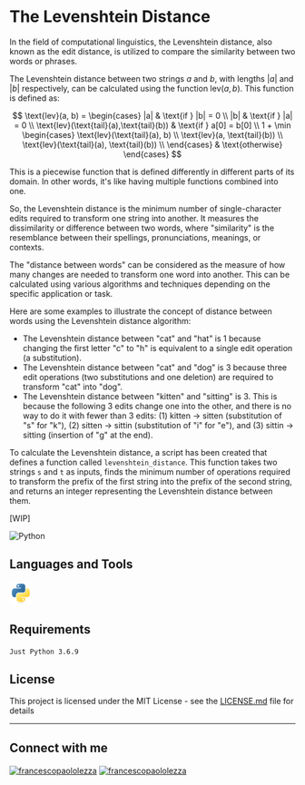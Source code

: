 # The Levenshtein Distance 

In the field of computational linguistics, the Levenshtein distance, also known as the edit distance, is utilized to compare the similarity between two words or phrases.

The Levenshtein distance between two strings $a$ and $b$, with lengths $|a|$ and $|b|$ respectively, can be calculated using the function $\text{lev}(a, b)$. This function is defined as:

$$
\text{lev}(a, b) = 
\begin{cases}
  |a| & \text{if } |b| = 0 \\
  |b| & \text{if } |a| = 0 \\
  \text{lev}(\text{tail}(a),\text{tail}(b)) & \text{if } a[0] = b[0] \\
  1 + \min \begin{cases}
          \text{lev}(\text{tail}(a), b) \\
          \text{lev}(a, \text{tail}(b)) \\
          \text{lev}(\text{tail}(a), \text{tail}(b)) \\
       \end{cases} & \text{otherwise}
\end{cases}
$$

This is a piecewise function that is defined differently in different parts of its domain. In other words, it's like having multiple functions combined into one.

So, the Levenshtein distance is the minimum number of single-character edits required to transform one string into another. It measures the dissimilarity or difference between two words, where "similarity" is the resemblance between their spellings, pronunciations, meanings, or contexts.

The "distance between words" can be considered as the measure of how many changes are needed to transform one word into another. This can be calculated using various algorithms and techniques depending on the specific application or task.

Here are some examples to illustrate the concept of distance between words using the Levenshtein distance algorithm:

- The Levenshtein distance between "cat" and "hat" is 1 because changing the first letter "c" to "h" is equivalent to a single edit operation (a substitution).
- The Levenshtein distance between "cat" and "dog" is 3 because three edit operations (two substitutions and one deletion) are required to transform "cat" into "dog".
- The Levenshtein distance between "kitten" and "sitting" is 3. This is because the following 3 edits change one into the other, and there is no way to do it with fewer than 3 edits: (1) kitten → sitten (substitution of "s" for "k"), (2) sitten → sittin (substitution of "i" for "e"), and (3) sittin → sitting (insertion of "g" at the end).

To calculate the Levenshtein distance, a script has been created that defines a function called `levenshtein_distance`. This function takes two strings `s` and `t` as inputs, finds the minimum number of operations required to transform the prefix of the first string into the prefix of the second string, and returns an integer representing the Levenshtein distance between them.

[WIP]


![Python](https://img.shields.io/badge/python-3670A0?style=for-the-badge&logo=python&logoColor=ffdd54)


## Languages and Tools
<p align="left"> <a href="https://www.python.org" target="_blank" rel="noreferrer"> <img src="https://raw.githubusercontent.com/devicons/devicon/master/icons/python/python-original.svg" alt="python" width="40" height="40"/> </a> </p>

## Requirements
```
Just Python 3.6.9
```
## License

This project is licensed under the MIT License - see the [LICENSE.md](LICENSE.md) file for details

<hr>

## Connect with me
<p align="left">
<a href="https://www.linkedin.com/in/francescopl/" target="blank"><img align="center" src="https://raw.githubusercontent.com/rahuldkjain/github-profile-readme-generator/master/src/images/icons/Social/linked-in-alt.svg" alt="francescopaololezza" height="20" width="30" /></a>
<a href="https://www.kaggle.com/francescopaolol" target="blank"><img align="center" src="https://raw.githubusercontent.com/rahuldkjain/github-profile-readme-generator/master/src/images/icons/Social/kaggle.svg" alt="francescopaololezza" height="20" width="30" /></a>
</p>



